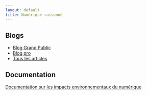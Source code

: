 ```yaml
---
layout: default
title: Numérique raisonné
---
```


## Blogs

* [Blog Grand Public](./blog-grand-public)
* [Blog pro](./blog-tech)
* [Tous les articles](./blog)


## Documentation

[Documentation sur les impacts environnementaux du numérique](./doc)

